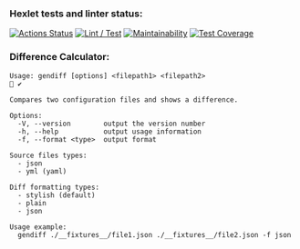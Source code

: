 ### Hexlet tests and linter status:
[![Actions Status](https://github.com/deletevochrome/backend-project-46/actions/workflows/hexlet-check.yml/badge.svg)](https://github.com/deletevochrome/backend-project-46/actions)
[![Lint / Test](https://github.com/deletevochrome/backend-project-46/actions/workflows/test.yml/badge.svg)](https://github.com/deletevochrome/backend-project-46/actions/workflows/test.yml)
[![Maintainability](https://api.codeclimate.com/v1/badges/e220e2f6ff6355daf7f9/maintainability)](https://codeclimate.com/github/deletevochrome/backend-project-46/maintainability)
[![Test Coverage](https://api.codeclimate.com/v1/badges/e220e2f6ff6355daf7f9/test_coverage)](https://codeclimate.com/github/deletevochrome/backend-project-46/test_coverage)

### Difference Calculator:
```
Usage: gendiff [options] <filepath1> <filepath2>                                                                                                                                ✔ 

Compares two configuration files and shows a difference.

Options:
  -V, --version        output the version number
  -h, --help           output usage information
  -f, --format <type>  output format

Source files types:
  - json
  - yml (yaml)
  
Diff formatting types:
  - stylish (default)
  - plain
  - json
  
Usage example:
  gendiff ./__fixtures__/file1.json ./__fixtures__/file2.json -f json

```
